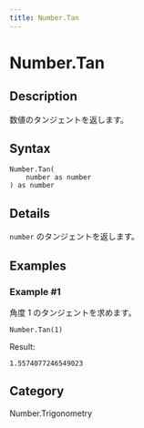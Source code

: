 ```yaml
---
title: Number.Tan
---
```


# Number.Tan


## Description

数値のタンジェントを返します。


## Syntax

```powerquery
Number.Tan(
    number as number
) as number
```


## Details

<code>number</code> のタンジェントを返します。


## Examples

### Example #1 
角度 1 のタンジェントを求めます。
```powerquery
Number.Tan(1)
```

Result: 
```powerquery
1.5574077246549023
```




## Category
Number.Trigonometry
